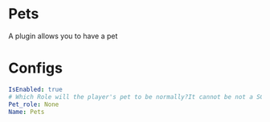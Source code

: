 # Pets
A plugin allows you to have a pet
# Configs
```yaml
IsEnabled: true
# Which Role will the player's pet to be normally?It cannot be not a SCP
Pet_role: None
Name: Pets
```
